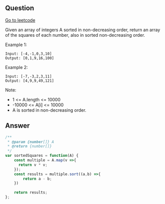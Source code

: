 ## Question

[Go to leetcode]('https://leetcode.com/problems/squares-of-a-sorted-array/')

Given an array of integers A sorted in non-decreasing order, return an array of the squares of each number, also in sorted non-decreasing order.

Example 1:
```
Input: [-4,-1,0,3,10]
Output: [0,1,9,16,100]
```

Example 2:
```
Input: [-7,-3,2,3,11]
Output: [4,9,9,49,121]
```

Note:
- 1 <= A.length <= 10000
- -10000 <= A[i] <= 10000
- A is sorted in non-decreasing order.

## Answer

```js
/**
 * @param {number[]} A
 * @return {number[]}
 */
var sortedSquares = function(A) {
    const multiple = A.map(v =>{
      return v * v;
    });
    const results = multiple.sort((a,b) =>{
        return a - b;
    })
    
    return results;
};
```